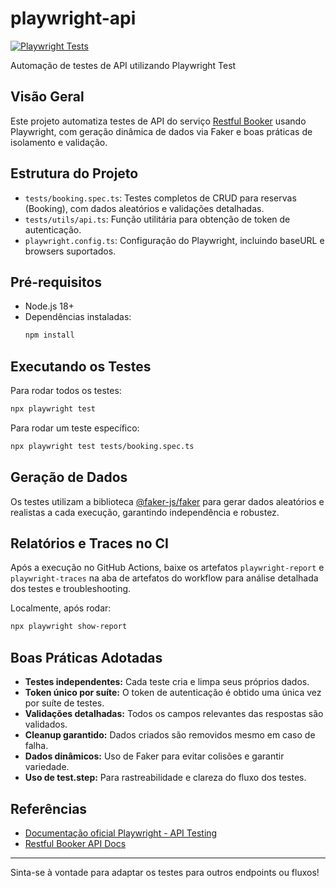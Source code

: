 # playwright-api

[![Playwright Tests](https://github.com/bruno-furquim/playwright-api/actions/workflows/playwright.yml/badge.svg)](https://github.com/bruno-furquim/playwright-api/actions/workflows/playwright.yml)

Automação de testes de API utilizando Playwright Test

## Visão Geral
Este projeto automatiza testes de API do serviço [Restful Booker](https://restful-booker.herokuapp.com/apidoc/index.html#api-Booking) usando Playwright, com geração dinâmica de dados via Faker e boas práticas de isolamento e validação.

## Estrutura do Projeto
- `tests/booking.spec.ts`: Testes completos de CRUD para reservas (Booking), com dados aleatórios e validações detalhadas.
- `tests/utils/api.ts`: Função utilitária para obtenção de token de autenticação.
- `playwright.config.ts`: Configuração do Playwright, incluindo baseURL e browsers suportados.

## Pré-requisitos
- Node.js 18+
- Dependências instaladas:
  ```sh
  npm install
  ```

## Executando os Testes
Para rodar todos os testes:
```sh
npx playwright test
```

Para rodar um teste específico:
```sh
npx playwright test tests/booking.spec.ts
```

## Geração de Dados
Os testes utilizam a biblioteca [@faker-js/faker](https://fakerjs.dev/) para gerar dados aleatórios e realistas a cada execução, garantindo independência e robustez.

## Relatórios e Traces no CI
Após a execução no GitHub Actions, baixe os artefatos `playwright-report` e `playwright-traces` na aba de artefatos do workflow para análise detalhada dos testes e troubleshooting.

Localmente, após rodar:
```sh
npx playwright show-report
```

## Boas Práticas Adotadas
- **Testes independentes:** Cada teste cria e limpa seus próprios dados.
- **Token único por suíte:** O token de autenticação é obtido uma única vez por suíte de testes.
- **Validações detalhadas:** Todos os campos relevantes das respostas são validados.
- **Cleanup garantido:** Dados criados são removidos mesmo em caso de falha.
- **Dados dinâmicos:** Uso de Faker para evitar colisões e garantir variedade.
- **Uso de test.step:** Para rastreabilidade e clareza do fluxo dos testes.

## Referências
- [Documentação oficial Playwright - API Testing](https://playwright.dev/docs/api-testing)
- [Restful Booker API Docs](https://restful-booker.herokuapp.com/apidoc/index.html#api-Booking)

---

Sinta-se à vontade para adaptar os testes para outros endpoints ou fluxos!
